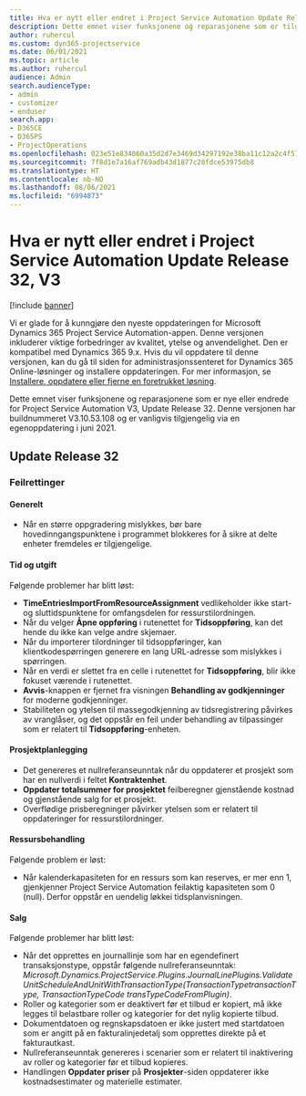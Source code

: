 ```yaml
---
title: Hva er nytt eller endret i Project Service Automation Update Release 32, V3
description: Dette emnet viser funksjonene og reparasjonene som er tilgjengelig i Project Service Automation Update Release 32, V3.
author: ruhercul
ms.custom: dyn365-projectservice
ms.date: 06/01/2021
ms.topic: article
ms.author: ruhercul
audience: Admin
search.audienceType:
- admin
- customizer
- enduser
search.app:
- D365CE
- D365PS
- ProjectOperations
ms.openlocfilehash: 023e51e834060a35d2d7e3469d34297192e38ba11c12a2c4f57424213aba44ba
ms.sourcegitcommit: 7f8d1e7a16af769adb43d1877c28fdce53975db8
ms.translationtype: HT
ms.contentlocale: nb-NO
ms.lasthandoff: 08/06/2021
ms.locfileid: "6994873"
---
```

# <a name="whats-new-or-changed-in-project-service-automation-update-release-32-v3"></a>Hva er nytt eller endret i Project Service Automation Update Release 32, V3

[!include [banner](../includes/psa-now-project-operations.md)]

Vi er glade for å kunngjøre den nyeste oppdateringen for Microsoft Dynamics 365 Project Service Automation-appen. Denne versjonen inkluderer viktige forbedringer av kvalitet, ytelse og anvendelighet. Den er kompatibel med Dynamics 365 9.x. Hvis du vil oppdatere til denne versjonen, kan du gå til siden for administrasjonssenteret for Dynamics 365 Online-løsninger og installere oppdateringen. For mer informasjon, se [Installere, oppdatere eller fjerne en foretrukket løsning](/power-platform/admin/install-remove-preferred-solution).

Dette emnet viser funksjonene og reparasjonene som er nye eller endrede for Project Service Automation V3, Update Release 32. Denne versjonen har buildnummeret V3.10.53.108 og er vanligvis tilgjengelig via en egenoppdatering i juni 2021.

## <a name="update-release-32"></a>Update Release 32

### <a name="bug-fixes"></a>Feilrettinger

#### <a name="general"></a>Generelt

- Når en større oppgradering mislykkes, bør bare hovedinngangspunktene i programmet blokkeres for å sikre at delte enheter fremdeles er tilgjengelige.

#### <a name="time-and-expense"></a>Tid og utgift

Følgende problemer har blitt løst:

- **TimeEntriesImportFromResourceAssignment** vedlikeholder ikke start- og sluttidspunktene for omfangsdelen for ressurstilordningen.
- Når du velger **Åpne oppføring** i rutenettet for **Tidsoppføring**, kan det hende du ikke kan velge andre skjemaer.
- Når du importerer tilordninger til tidsoppføringer, kan klientkodespørringen generere en lang URL-adresse som mislykkes i spørringen.
- Når en verdi er slettet fra en celle i rutenettet for **Tidsoppføring**, blir ikke fokuset værende i rutenettet.
- **Avvis**-knappen er fjernet fra visningen **Behandling av godkjenninger** for moderne godkjenninger.
- Stabiliteten og ytelsen til massegodkjenning av tidsregistrering påvirkes av vranglåser, og det oppstår en feil under behandling av tilpassinger som er relatert til **Tidsoppføring**-enheten.

#### <a name="project-planning"></a>Prosjektplanlegging

- Det genereres et nullreferanseunntak når du oppdaterer et prosjekt som har en nullverdi i feltet **Kontraktenhet**.
- **Oppdater totalsummer for prosjektet** feilberegner gjenstående kostnad og gjenstående salg for et prosjekt.
- Overflødige prisberegninger påvirker ytelsen som er relatert til oppdateringer for ressurstilordninger.

#### <a name="resource-management"></a>Ressursbehandling

Følgende problem er løst:

- Når kalenderkapasiteten for en ressurs som kan reserves, er mer enn 1, gjenkjenner Project Service Automation feilaktig kapasiteten som 0 (null). Derfor oppstår en uendelig løkkei tidsplanvisningen.

#### <a name="sales"></a>Salg

Følgende problemer har blitt løst:

- Når det opprettes en journallinje som har en egendefinert transaksjonstype, oppstår følgende nullreferanseunntak: *Microsoft.Dynamics.ProjectService.Plugins.JournalLinePlugins.ValidateUnitScheduleAndUnitWithTransactionType(TransactionTypetransactionType, TransactionTypeCode transTypeCodeFromPlugin)*.
- Roller og kategorier som er deaktivert før et tilbud er kopiert, må ikke legges til belastbare roller og kategorier for det nylig kopierte tilbud.
- Dokumentdatoen og regnskapsdatoen er ikke justert med startdatoen som er angitt på en fakturalinjedetalj som opprettes direkte på et fakturautkast.
- Nullreferanseunntak genereres i scenarier som er relatert til inaktivering av roller og kategorier før et tilbud kopieres.
- Handlingen **Oppdater priser** på **Prosjekter**-siden oppdaterer ikke kostnadsestimater og materielle estimater.
